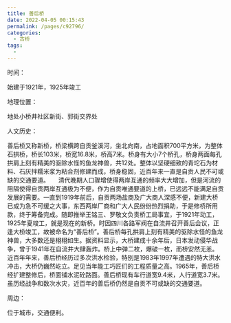 ```yaml
---
title: 善后桥
date: 2022-04-05 00:15:43
permalink: /pages/c92796/
categories:
  - 古桥
tags:
  - 
---
```

时间：

始建于1921年，1925年竣工

地理位置：

地处小桥井社区新街、郭街交界处

人文历史：

善后桥又称新桥，桥梁横跨自贡釜溪河，坐北向南，占地面积700平方米，为整体石拱桥，桥长103米，桥宽16.8米，桥高7米。桥身有大小7个桥孔，桥身两面每孔拱肩上刻有精美的驱除水怪的鱼龙神兽，共12处。整体以坚硬细致的青坨石为材料、石灰拌糯米浆为粘合剂修建而成，桥身稳固，近百年来一直是自贡人民不可或缺的交通要道。　　清代晚期人口骤增使得两岸互通的频率大大增加，但是河流的阻隔使得自贡两岸互通极为不便，作为自贡唯通要道的上桥，已远远不能满足自贡发展的需要。一直到1919年前后，自贡两场盐商及广大商人深感不便，新建大桥已成为急不可缓之大事，东西两岸厂商和广大人民纷纷热烈捐助，于是修桥所用款，终于筹备完成。随即推举王铭三、罗敬文负责桥工局事宜，于1921年动工，1925年夏竣工，就是现在的新桥。时因四川各路军阀在自流井召开善后会议，正逢大桥竣工，故被命名为“善后桥”。善后桥每孔拱肩上刻有精美的驱除水怪的鱼龙神兽，大多数还是栩栩如生。据资料显示，大桥建成十余年后，日本发动侵华战争，曾于1941年在自流井大肆轰炸。桥上中弹二枚，爆破一枚，而桥安然无恙。近百年年来，善后桥经历过多次洪水检验，特别是1983年1997年遭遇的特大洪水冲击，大桥仍巍然屹立。足见当年能工巧匠们的工程质量之高。1965年，善后桥经扩建整修后，桥面铺水泥砼路面。善后桥现有车行道宽9.4米，人行道宽3.7米。虽历经战争和数次水灾，近百年的善后桥仍然是自贡不可或缺的交通要道。

周边：

位于城市，交通便利。

